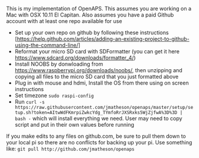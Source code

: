This is my implementation of OpenAPS. This assumes you are working on a Mac with OSX 10.11 El Capitan. Also assumes you have a paid Github account with at least one repo available for use
* Set up your own repo on github by following these instructions  [https://help.github.com/articles/adding-an-existing-project-to-github-using-the-command-line/]
* Reformat your micro SD card with SDFormatter (you can get it here https://www.sdcard.org/downloads/formatter_4/)
* Install NOOBS by donwloading from  https://www.raspberrypi.org/downloads/noobs/, then unzipping and copying all files to the micro SD card that you just formatted above
* Plug in with mouse and hdmi, Install the OS from there using on screen instructions
* Set timezone ```sudo raspi-config```
* Run ```curl -s https://raw.githubusercontent.com/jmatheson/openaps/master/setup/setup.sh?token=AItwWdFKmrpiZwkcYdg_TYmfoRrJXSRxks5WjZjfwA%3D%3D | bash -``` which will install everything we need. User may need to copy script and put in their own values before running

If you make edits to any files on github.com, be sure to pull them down to your local pi so there are no conflicts for backing up your pi. Use something like: ```git pull http://github.com/jmatheson/openaps```
